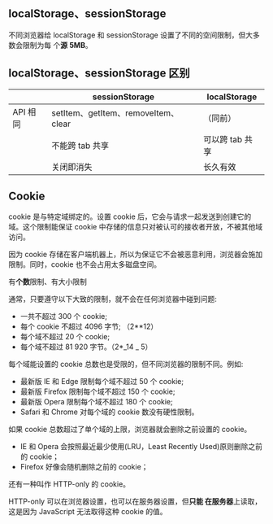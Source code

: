 ## localStorage、sessionStorage

不同浏览器给 localStorage 和 sessionStorage 设置了不同的空间限制，但大多数会限制为每 个**源** **5MB**。

## localStorage、sessionStorage 区别

|          | sessionStorage                      | localStorage    |
| -------- | ----------------------------------- | --------------- |
| API 相同 | setItem、getItem、removeItem、clear | （同前）        |
|          | 不能跨 tab 共享                     | 可以跨 tab 共享 |
|          | 关闭即消失                          | 长久有效        |

## Cookie

cookie 是与特定域绑定的。设置 cookie 后，它会与请求一起发送到创建它的域。这个限制能保证 cookie 中存储的信息只对被认可的接收者开放，不被其他域访问。

因为 cookie 存储在客户端机器上，所以为保证它不会被恶意利用，浏览器会施加限制。同时，cookie 也不会占用太多磁盘空间。

有**个数**限制、有大小限制

通常，只要遵守以下大致的限制，就不会在任何浏览器中碰到问题:

- 一共不超过 300 个 cookie;
- 每个 cookie 不超过 4096 字节; （2\*\*12）
- 每个域不超过 20 个 cookie;
- 每个域不超过 81 920 字节。（2\*_14 _ 5）

每个域能设置的 cookie 总数也是受限的，但不同浏览器的限制不同。例如:

- 最新版 IE 和 Edge 限制每个域不超过 50 个 cookie;
- 最新版 Firefox 限制每个域不超过 150 个 cookie;
- 最新版 Opera 限制每个域不超过 180 个 cookie;
- Safari 和 Chrome 对每个域的 cookie 数没有硬性限制。

如果 cookie 总数超过了单个域的上限，浏览器就会删除之前设置的 cookie。

- IE 和 Opera 会按照最近最少使用(LRU，Least Recently Used)原则删除之前的 cookie；
- Firefox 好像会随机删除之前的 cookie；

还有一种叫作 HTTP-only 的 cookie。

HTTP-only 可以在浏览器设置，也可以在服务器设置，但**只能 在服务器**上读取，这是因为 JavaScript 无法取得这种 cookie 的值。
